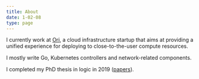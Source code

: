 ```yaml
---
title: About
date: 1-02-08
type: page
---
```


I currently work at [Ori](https://www.ori.co/), a cloud infrastructure
startup that aims at providing a unified experience for deploying to
close-to-the-user compute resources.

I mostly write Go, Kubernetes controllers and network-related components.

I completed my PhD thesis in logic in 2019
([papers](https://scholar.google.com/citations?user=0BrmuaAAAAAJ&hl=en&oi=ao)).
